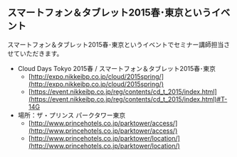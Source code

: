 ## スマートフォン＆タブレット2015春･東京というイベント

スマートフォン＆タブレット2015春･東京というイベントでセミナー講師担当させていただきます。

* Cloud Days Tokyo 2015春 / スマートフォン＆タブレット2015春･東京
  * [http://expo.nikkeibp.co.jp/cloud/2015spring/](http://expo.nikkeibp.co.jp/cloud/2015spring/)
  * [https://event.nikkeibp.co.jp/reg/contents/cd_t_2015/index.html](https://event.nikkeibp.co.jp/reg/contents/cd_t_2015/index.html)#T-14G
* 場所：ザ・プリンス パークタワー東京
  * [http://www.princehotels.co.jp/parktower/access/](http://www.princehotels.co.jp/parktower/access/)
  * [http://www.princehotels.co.jp/parktower/location/](http://www.princehotels.co.jp/parktower/location/)




